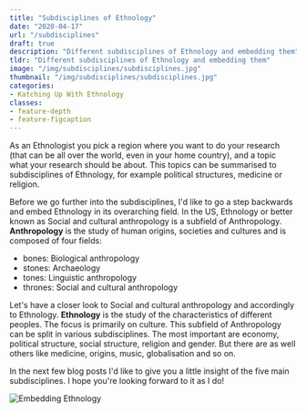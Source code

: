 ```yaml
---
title: "Subdisciplines of Ethnology"
date: "2020-04-17"
url: "/subdisciplines"
draft: true
description: "Different subdisciplines of Ethnology and embedding them"
tldr: "Different subdisciplines of Ethnology and embedding them"
image: "/img/subdisciplines/subdisciplines.jpg"
thumbnail: "/img/subdisciplines/subdisciplines.jpg"
categories:
- Katching Up With Ethnology
classes: 
- feature-depth
- feature-figcaption
---
```

As an Ethnologist you pick a region where you want to do your research (that can be all over the world, even in your home country), and a topic what your research should be about. This topics can be summarised to subdisciplines of Ethnology, for example political structures, medicine or religion.

<!--more-->

Before we go further into the subdisciplines, I'd like to go a step backwards and embed Ethnology in its overarching field. In the US, Ethnology or better known as Social and cultural anthropology is a subfield of Anthropology. **Anthropology** is the study of human origins, societies and cultures and is composed of four fields:

- bones: Biological anthropology
- stones: Archaeology
- tones: Linguistic anthropology
- thrones: Social and cultural anthropology

Let's have a closer look to Social and cultural anthropology and accordingly to Ethnology. **Ethnology** is the study of the characteristics of different peoples. The focus is primarily on culture. This subfield of Anthropology can be split in various subdisciplines. The most important are economy, political structure, social structure, religion and gender. But there are as well others like medicine, origins, music, globalisation and so on.

In the next few blog posts I'd like to give you a little insight of the five main subdisciplines. I hope you're looking forward to it as I do!

![Embedding Ethnology](/img/subdisciplines/embedding.png)

